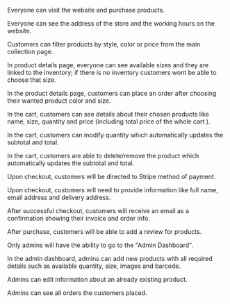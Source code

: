 Everyone can visit the website and purchase products.

Everyone can see the address of the store and the working hours on the website.

Customers can filter products by style, color or price from the main collection page.

In product details page, everyone can see available sizes and they are linked to the inventory; if there is no inventory customers wont be able to choose that size.

In the product details page, customers can place an order after choosing their wanted product color and size.

In the cart, customers can see details about their chosen products like name, size, quantity and price (including total price of the whole cart ).

In the cart, customers can modify quantity which automatically updates the subtotal and total.

In the cart, customers are able to delete/remove the product which automatically updates the subtotal and total.

Upon checkout, customers will be directed to Stripe method of payment.

Upon checkout, customers will need to provide information like full name, email address and delivery address.

After successful checkout, customers will receive an email as a confirmation showing their invoice and order info.

After purchase, customers will be able to add a review for products.

Only admins will have the ability to go to the "Admin Dashboard".

In the admin dashboard, admins can add new products with all required details such as available quantity, size, images and barcode.

Admins can edit information about an already existing product.

Admins can see all orders the customers placed.
